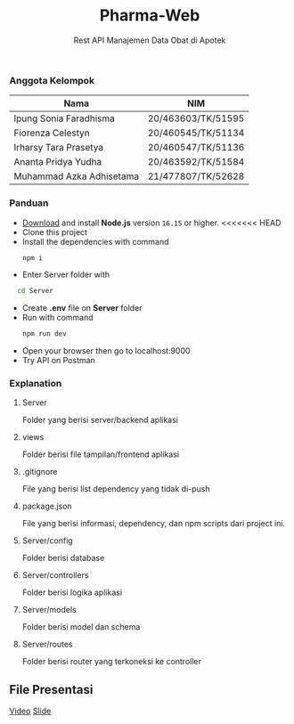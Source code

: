<h1 align="center">
  Pharma-Web
</h1>

<p align="center">Rest API Manajemen Data Obat di Apotek</p><br>

### Anggota Kelompok

| Nama                     | NIM                |
| ------------------------ | ------------------ |
| Ipung Sonia Faradhisma   | 20/463603/TK/51595 |
| Fiorenza Celestyn        | 20/460545/TK/51134 |
| Irharsy Tara Prasetya    | 20/460547/TK/51136 |
| Ananta Pridya Yudha      | 20/463592/TK/51584 |
| Muhammad Azka Adhisetama | 21/477807/TK/52628 |

### Panduan

- [Download](https://nodejs.org/en/download/) and install **Node.js** version `16.15` or higher.
  <<<<<<< HEAD
- Clone this project
- Install the dependencies with command
  ```bash
  npm i
  ```
- Enter Server folder with

```bash
  cd Server
```

- Create **.env** file on **Server** folder
- Run with command
  ```bash
  npm run dev
  ```
- Open your browser then go to localhost:9000
- Try API on Postman

### Explanation

1. Server

   Folder yang berisi server/backend aplikasi

1. views

   Folder berisi file tampilan/frontend aplikasi

1. .gitignore

   File yang berisi list dependency yang tidak di-push

1. package.json

   File yang berisi informasi, dependency, dan npm scripts dari project ini.

1. Server/config

   Folder berisi database

1. Server/controllers

   Folder berisi logika aplikasi

1. Server/models

   Folder berisi model dan schema

1. Server/routes

   Folder berisi router yang terkoneksi ke controller

## File Presentasi

<a href='https://drive.google.com/file/d/17vyQgt2HOHzvrm9jg1BYD-GzIOg76ZlA/view?usp=sharing'>Video</a>
<a href='https://docs.google.com/presentation/d/1q35e15fPwEY_ylUdxHXPQ6sjlvyjy0xz6gYMM5_4X8g/edit#slide=id.g15f7bd1e668_3_0'>Slide</a>
